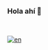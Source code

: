 ### Hola ahí 👋

<br>

[![en](https://img.shields.io/badge/lang-en-red.svg)](https://github.com/frandausmeier/frandausmeier/blob/master/README.md)

<br>
